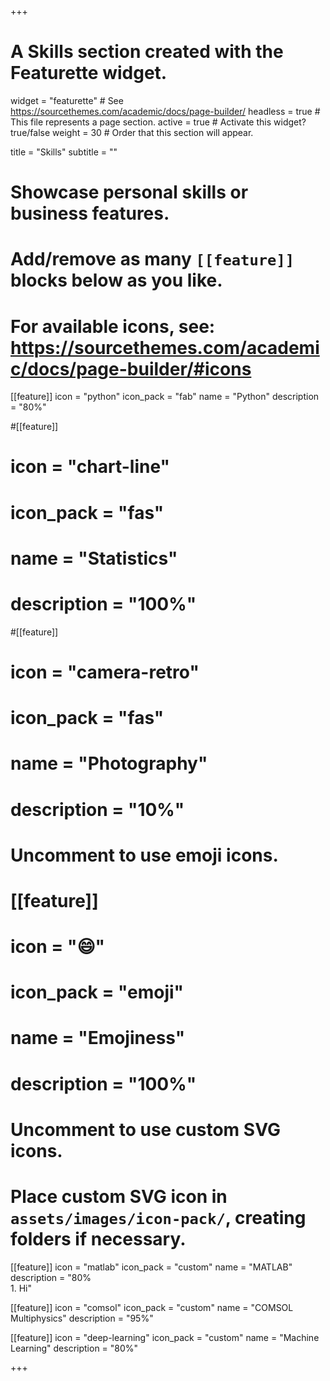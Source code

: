 +++
# A Skills section created with the Featurette widget.
widget = "featurette"  # See https://sourcethemes.com/academic/docs/page-builder/
headless = true  # This file represents a page section.
active = true  # Activate this widget? true/false
weight = 30  # Order that this section will appear.

title = "Skills"
subtitle = ""

# Showcase personal skills or business features.
#
# Add/remove as many `[[feature]]` blocks below as you like.
#
# For available icons, see: https://sourcethemes.com/academic/docs/page-builder/#icons

[[feature]]
  icon = "python"
  icon_pack = "fab"
  name = "Python"
  description = "80%"

#[[feature]]
#  icon = "chart-line"
#  icon_pack = "fas"
#  name = "Statistics"
#  description = "100%"  

#[[feature]]
#  icon = "camera-retro"
#  icon_pack = "fas"
#  name = "Photography"
#  description = "10%"

# Uncomment to use emoji icons.
# [[feature]]
#  icon = ":smile:"
#  icon_pack = "emoji"
#  name = "Emojiness"
#  description = "100%"  

# Uncomment to use custom SVG icons.
# Place custom SVG icon in `assets/images/icon-pack/`, creating folders if necessary.
 [[feature]]
  icon = "matlab"
  icon_pack = "custom"
  name = "MATLAB"
  description = "80% </br> 1. Hi"

  [[feature]]
   icon = "comsol"
   icon_pack = "custom"
   name = "COMSOL Multiphysics"
   description = "95%"

   [[feature]]
    icon = "deep-learning"
    icon_pack = "custom"
    name = "Machine Learning"
    description = "80%"

+++
